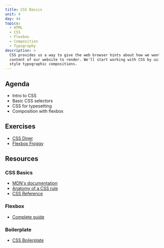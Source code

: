 ```yaml
---
title: CSS Basics
unit: 4
day: 44
topics:
  - HTML
  - CSS
  - Flexbox
  - Composition
  - Typography
description: >
  CSS provides us a way to give the web browser hints about how we want the
  content of our website to render. We'll start working with CSS by using it to
  style typographic compositions.
---
```


Agenda
------

- Intro to CSS
- Basic CSS selectors
- CSS for typesetting
- Composition with flexbox



Exercises
---------

- [CSS Diner](https://flukeout.github.io/)
- [Flexbox Froggy](https://flexboxfroggy.com/)



Resources
---------

### CSS Basics

- [MDN's documentation ](https://developer.mozilla.org/en-US/docs/Web/CSS)
- [Anatomy of a CSS rule](https://ironion.com/blog/2015/06/12/anatomy-of-a-css-rule/)
- [CSS Reference](https://cssreference.io/)


### Flexbox

- [Complete guide](https://css-tricks.com/snippets/css/a-guide-to-flexbox/)


### Boilerplate

- [CSS Boilerplate](https://github.com/raphamontenegro/uxui-codeweek/blob/master/boiler-plates/main.css)
